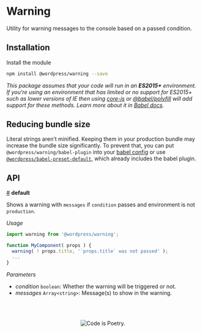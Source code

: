 # Warning

Utility for warning messages to the console based on a passed condition.

## Installation

Install the module

```bash
npm install @wordpress/warning --save
```

_This package assumes that your code will run in an **ES2015+** environment. If you're using an environment that has limited or no support for ES2015+ such as lower versions of IE then using [core-js](https://github.com/zloirock/core-js) or [@babel/polyfill](https://babeljs.io/docs/en/next/babel-polyfill) will add support for these methods. Learn more about it in [Babel docs](https://babeljs.io/docs/en/next/caveats)._

## Reducing bundle size

Literal strings aren't minified. Keeping them in your production bundle may increase the bundle size significantly. To prevent that, you can put `@wordpress/warning/babel-plugin` into your [babel config](https://babeljs.io/docs/en/plugins#plugin-options) or use [`@wordpress/babel-preset-default`](https://www.npmjs.com/package/@wordpress/babel-preset-default), which already includes the babel plugin.

## API

<!-- START TOKEN(Autogenerated API docs) -->

<a name="default" href="#default">#</a> **default**

Shows a warning with `messages` if `condition` passes and environment is not `production`.

_Usage_

```js
import warning from '@wordpress/warning';

function MyComponent( props ) {
  warning( ! props.title, '`props.title` was not passed' );
  ...
}
```

_Parameters_

-   _condition_ `boolean`: Whether the warning will be triggered or not.
-   _messages_ `Array<string>`: Message(s) to show in the warning.


<!-- END TOKEN(Autogenerated API docs) -->

<br/><br/><p align="center"><img src="https://s.w.org/style/images/codeispoetry.png?1" alt="Code is Poetry." /></p>
